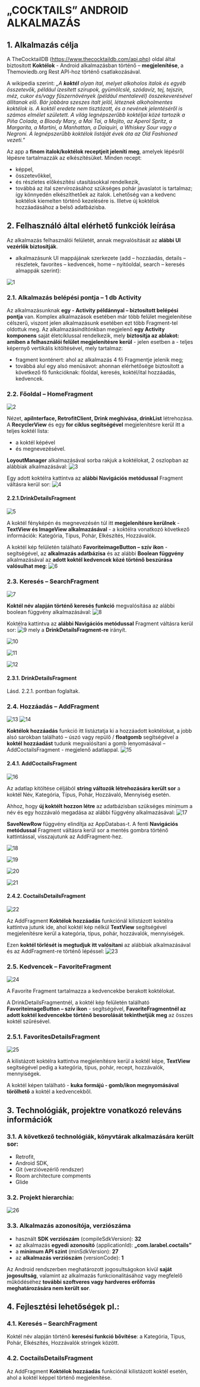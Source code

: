# „COCKTAILS” ANDROID ALKALMAZÁS

## 1. Alkalmazás célja

A TheCocktailDB (https://www.thecocktaildb.com/api.php) oldal által biztosított **Koktélok** - Android alkalmazásban történő – **megjelenítése**, a Themoviedb.org Rest API-hoz történő csatlakozásával.

A wikipedia szerint: _„A **koktél** olyan ital, melyet alkoholos italok és egyéb összetevők, például ízesített szirupok, gyümölcslé, szódavíz, tej, tejszín, méz, cukor és/vagy fűszernövények (például mentalevél) összekeverésével állítanak elő. Bár jobbára szeszes italt jelöl, léteznek alkoholmentes koktélok is. A koktél eredete nem tisztázott, és a nevének jelentéséről is számos elmélet született. A világ legnépszerűbb koktéljai közé tartozik a Piña Colada, a Bloody Mary, a Mai Tai, a Mojito, az Aperol Spritz, a Margarita, a Martini, a Manhattan, a Daiquiri, a Whiskey Sour vagy a Negroni. A legnépszerűbb koktélok listáját évek óta az Old Fashioned vezeti.”_

Az app a **finom italok/koktélok receptjeit jeleníti meg**, amelyek lépésről lépésre tartalmazzák az elkészítésüket. Minden recept:
* képpel, 
* összetevőkkel, 
* és részletes előkészítési utasításokkal rendelkezik, 
* továbbá az ital szervírozásához szükséges pohár javaslatot is tartalmaz;
így könnyedén elkészíthetőek az italok. Lehetőség van a kedvenc koktélok kiemelten történő kezelésére is.
Illetve új koktélok hozzáadásához a belső adatbázisba. 

## 2. Felhasználó által elérhető funkciók leírása

Az alkalmazás felhasználói felületét, annak megvalósítását az **alábbi UI vezérlők biztosítják**.
* alkalmazásunk UI mappájának szerkezete (add – hozzáadás, details – részletek, favorites – kedvencek, home – nyitóoldal, search – keresés almappák szerint):

![1](https://user-images.githubusercontent.com/83447486/160257424-f5c31955-176e-4267-9c20-bb25dc9b79ff.png)

### 2.1. Alkalmazás belépési pontja – 1 db Activity

Az alkalmazásunknak **egy - Activity példánnyal – biztosított belépési pontja** van. Komplex alkalmazások esetében már több felület megjelenítése célszerű, viszont jelen alkalmazásunk esetében ezt több Fragment-tel oldottuk meg. Az alkalmazásindítónkban megjelenő **egy Activity komponens** saját életciklussal rendelkezik, mely **biztosítja az ablakot: amiben a felhasználói felület megjelenítésre kerül** - jelen esetben a - teljes képernyő vertikális kitöltésével, mely tartalmaz:
* fragment konténert: ahol az alkalmazás 4 fő Fragmentje jelenik meg;
* továbbá alul egy alsó menüsávot: ahonnan elérhetősége biztosított a következő fő funkcióknak: főoldal, keresés, koktél/ital hozzáadás, kedvencek.

### 2.2. Főoldal – HomeFragment

![2](https://user-images.githubusercontent.com/83447486/160257425-17cdacea-fcac-4516-b126-08811551f804.png)

Nézet, **apiInterface, RetrofitClient, Drink meghívása, drinkList** létrehozása.
A **RecyclerView** és egy **for ciklus segítségével** megjelenítésre kerül itt a teljes koktél lista:
* a koktél képével 
* és megnevezésével.

**LoyoutManager** alkalmazásával sorba rakjuk a koktélokat, 2 oszlopban az alábbiak alkalmazásával:
![3](https://user-images.githubusercontent.com/83447486/160257427-2d0227ca-4f41-49b4-8108-1308f4f0dd82.png)

Egy adott koktélra kattintva az **alábbi Navigációs metódussal** Fragment váltásra kerül sor:
![4](https://user-images.githubusercontent.com/83447486/160257430-e51510aa-8c56-4cef-94cd-8ce345182dc2.png)

#### 2.2.1.DrinkDetailsFragment 
![5](https://user-images.githubusercontent.com/83447486/160257431-18ae5f35-e7d6-42d2-b642-68b9a7ecb7b8.png)

A koktél fényképén és megnevezésén túl itt **megjelenítésre kerülnek** - **TextView és ImageView alkalmazásával** - a koktélra vonatkozó következő információk: Kategória, Típus, Pohár, Elkészítés, Hozzávalók.

A koktél kép felületén található **FavoriteimageButton – szív ikon** - segítségével, az **alkalmazás adatbázisa** és az alábbi **Boolean függvény** alkalmazásával az **adott koktél kedvencek közé történő beszúrása valósulhat meg**:
![6](https://user-images.githubusercontent.com/83447486/160257432-b0737e57-89ae-4f66-a132-139974fdd8ec.png)

### 2.3. Keresés – SearchFragment
![7](https://user-images.githubusercontent.com/83447486/160257433-220bc9c4-2f4d-4d3d-bf14-94ca5ace64e6.png)

**Koktél név alapján történő keresés funkció** megvalósítása az alábbi boolean függvény alkalmazásával:
![8](https://user-images.githubusercontent.com/83447486/160257435-3b8a0479-404a-4329-af1e-7ebf9537c603.png)
 
Koktélra kattintva az **alábbi Navigációs metódussal** Fragment váltásra kerül sor:
![9](https://user-images.githubusercontent.com/83447486/160257436-9c100213-1cba-4df0-b0ba-093e2ae42531.png)
mely a **DrinkDetailsFragment-re** irányít.

![10](https://user-images.githubusercontent.com/83447486/160257437-34bba9ce-da6c-4bea-86bc-2324ebb895c6.png)

![11](https://user-images.githubusercontent.com/83447486/160257438-9cd10b0d-d87a-4bb6-a4ab-7e8f7b960920.png)

![12](https://user-images.githubusercontent.com/83447486/160257439-2fd6cad7-ccbb-416c-b88d-ee266a688e65.png)


#### 2.3.1.	DrinkDetailsFragment

Lásd. 2.2.1. pontban foglaltak.

### 2.4. Hozzáadás – AddFragment
![13](https://user-images.githubusercontent.com/83447486/160257440-cc8df788-bceb-42b2-a914-ba3fbb62da67.png)
![14](https://user-images.githubusercontent.com/83447486/160257441-adf29e79-2a64-4e2a-be84-b10752292620.png)


**Koktélok hozzáadás** funkció itt listáztatja ki a hozzáadott koktélokat, a jobb alsó sarokban található – úszó vagy repülő / **floatgomb** segítségével a **koktél hozzáadást** tudunk megvalósítani a gomb lenyomásával – AddCoctailsFragment - megjelenő adatlappal.
![15](https://user-images.githubusercontent.com/83447486/160257442-b19bd686-9640-4613-9b30-f76ee86630d0.png)


#### 2.4.1.	AddCoctailsFragment
![16](https://user-images.githubusercontent.com/83447486/160257443-926b2802-2845-4312-a590-45bea8758e47.png)

Az adatlap kitöltése céljából **string változók létrehozására került sor** a koktél Név, Kategória, Típus, Pohár, Hozzávaló, Mennyiség esetén.

Ahhoz, hogy **új koktélt hozzon létre** az adatbázisban szükséges minimum a név és egy hozzávaló megadása az alábbi függvény alkalmazásával:
![17](https://user-images.githubusercontent.com/83447486/160257444-61828080-0293-4664-b7a6-f7877dd2bd04.png)

**SaveNewRow** függvény elindítja az AppDatabas-t.
A fenti **Navigációs metódussal** Fragment váltásra kerül sor a mentés gombra történő kattintással, visszajutunk az AddFragment-hez.

![18](https://user-images.githubusercontent.com/83447486/160257445-8f80d069-8fb1-4f1c-835c-ad3e8bb506f8.png)

![19](https://user-images.githubusercontent.com/83447486/160257446-c3d1f6db-2cc4-48cb-a7b8-35534a5dca9c.png)

![20](https://user-images.githubusercontent.com/83447486/160257447-2f3ed88d-38a4-4cb1-b1e7-bfe0d7df8817.png)

![21](https://user-images.githubusercontent.com/83447486/160257415-751f2bc2-0488-446a-8db8-1ac768b4026e.png)



#### 2.4.2.	CoctailsDetailsFragment

![22](https://user-images.githubusercontent.com/83447486/160257416-37f46d87-8a56-4400-b169-449b420011a9.png)

Az AddFragment **Koktélok hozzáadás** funkciónál kilistázott koktélra kattintva jutunk ide, ahol koktél kép nélkül **TextView** segítségével megjelenítésre kerül a kategória, típus, pohár, hozzávalók, mennyiségek.

Ezen **koktél törlését is megtudjuk itt valósítani** az alábbiak alkalmazásával és az AddFragment-re történő lépéssel:
![23](https://user-images.githubusercontent.com/83447486/160257418-93292309-8f31-4b39-adbc-05705e3832ab.png)


### 2.5. Kedvencek – FavoriteFragment
![24](https://user-images.githubusercontent.com/83447486/160257420-dac36e03-adc4-41f3-90bc-fa68e5cc136b.png)

A Favorite Fragment tartalmazza a kedvencekbe berakott koktélokat.

A DrinkDetailsFragmentnél, a koktél kép felületén található **FavoriteimageButton – szív ikon** - segítségével, **FavoriteFragmentnél az adott koktél kedvencekbe történő besorolását tekinthetjük meg** az összes koktél szűrésével.

### 2.5.1. FavoritesDetailsFragment
![25](https://user-images.githubusercontent.com/83447486/160257422-294670f5-9af5-41fb-a54a-74eae33e2017.png)

A kilistázott koktélra kattintva megjelenítésre kerül a koktél képe, **TextView** segítségével pedig a kategória, típus, pohár, recept, hozzávalók, mennyiségek.

A koktél képen található - **kuka formájú - gomb/ikon megnyomásával törölhető** a koktél a kedvencekből.

## 3. Technológiák, projektre vonatkozó releváns információk

### 3.1. A következő technológiák, könyvtárak alkalmazására került sor:
* Retrofit,
* Android SDK,
* Git (verzióvezérlő rendszer)
* Room architecture compments 
* Glide

### 3.2. Projekt hierarchia:

![26](https://user-images.githubusercontent.com/83447486/160257423-330037c7-e5fe-4325-8648-978f37f03db4.png)

### 3.3. Alkalmazás azonosítója, verziószáma
* használt **SDK verziószám** (compileSdkVersion): **32**
* az alkalmazás **egyedi azonosító** (applicationId): **„com.larabel.coctails”**
* a **minimum API szint** (minSdkVersion): **27**
* az **alkalmazás verziószám** (versionCode): **1**

Az Android rendszerben meghatározott jogosultságokon kívül **saját jogosultság**, valamint az alkalmazás funkcionalitásához vagy megfelelő működéséhez **további szoftveres vagy hardveres erőforrás meghatározására nem került sor**.

## 4. Fejlesztési lehetőségek pl.:

### 4.1. Keresés – SearchFragment

Koktél név alapján történő **keresési funkció bővítése**: a Kategória, Típus, Pohár, Elkészítés, Hozzávalók stringek között.

### 4.2. CoctailsDetailsFragment

Az AddFragment **Koktélok hozzáadás** funkciónál kilistázott koktél esetén, ahol a koktél képpel történő megjelenítése.
